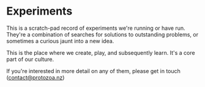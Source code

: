 # Experiments

This is a scratch-pad record of experiments we're running or have run.
They're a combination of searches for solutions to outstanding problems, or sometimes a curious jaunt into a new idea.

This is the place where we create, play, and subsequently learn.
It's a core part of our culture.

If you're interested in more detail on any of them, please get in touch (contact@protozoa.nz)


